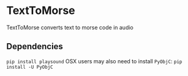 # TextToMorse

TextToMorse converts text to morse code in audio

## Dependencies
`pip install playsound`
OSX users may also need to install `PyObjC`:
`pip install -U PyObjC`

